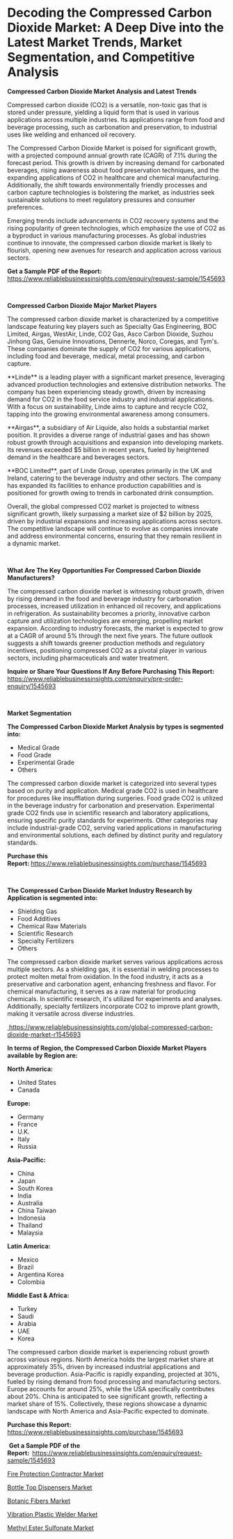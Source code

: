 <p><h1>Decoding the Compressed Carbon Dioxide Market: A Deep Dive into the Latest Market Trends, Market Segmentation, and Competitive Analysis</h1></p><p><strong>Compressed Carbon Dioxide Market Analysis and Latest Trends</strong></p>
<p><p>Compressed carbon dioxide (CO2) is a versatile, non-toxic gas that is stored under pressure, yielding a liquid form that is used in various applications across multiple industries. Its applications range from food and beverage processing, such as carbonation and preservation, to industrial uses like welding and enhanced oil recovery. </p><p>The Compressed Carbon Dioxide Market is poised for significant growth, with a projected compound annual growth rate (CAGR) of 7.1% during the forecast period. This growth is driven by increasing demand for carbonated beverages, rising awareness about food preservation techniques, and the expanding applications of CO2 in healthcare and chemical manufacturing. Additionally, the shift towards environmentally friendly processes and carbon capture technologies is bolstering the market, as industries seek sustainable solutions to meet regulatory pressures and consumer preferences. </p><p>Emerging trends include advancements in CO2 recovery systems and the rising popularity of green technologies, which emphasize the use of CO2 as a byproduct in various manufacturing processes. As global industries continue to innovate, the compressed carbon dioxide market is likely to flourish, opening new avenues for research and application across various sectors.</p></p>
<p><strong>Get a Sample PDF of the Report:&nbsp;</strong> <a href="https://www.reliablebusinessinsights.com/enquiry/request-sample/1545693?utm_campaign=1138&utm_medium=2&utm_source=Github&utm_content=ia&utm_term=30012025&utm_id=compressed-carbon-dioxide">https://www.reliablebusinessinsights.com/enquiry/request-sample/1545693</a></p>
<p>&nbsp;</p>
<p><strong>Compressed Carbon Dioxide Major Market Players</strong></p>
<p><p>The compressed carbon dioxide market is characterized by a competitive landscape featuring key players such as Specialty Gas Engineering, BOC Limited, Airgas, WestAir, Linde, CO2 Gas, Asco Carbon Dioxide, Suzhou Jinhong Gas, Genuine Innovations, Dennerle, Norco, Coregas, and Tym's. These companies dominate the supply of CO2 for various applications, including food and beverage, medical, metal processing, and carbon capture.</p><p>**Linde** is a leading player with a significant market presence, leveraging advanced production technologies and extensive distribution networks. The company has been experiencing steady growth, driven by increasing demand for CO2 in the food service industry and industrial applications. With a focus on sustainability, Linde aims to capture and recycle CO2, tapping into the growing environmental awareness among consumers.</p><p>**Airgas**, a subsidiary of Air Liquide, also holds a substantial market position. It provides a diverse range of industrial gases and has shown robust growth through acquisitions and expansion into developing markets. Its revenues exceeded $5 billion in recent years, fueled by heightened demand in the healthcare and beverages sectors.</p><p>**BOC Limited**, part of Linde Group, operates primarily in the UK and Ireland, catering to the beverage industry and other sectors. The company has expanded its facilities to enhance production capabilities and is positioned for growth owing to trends in carbonated drink consumption.</p><p>Overall, the global compressed CO2 market is projected to witness significant growth, likely surpassing a market size of $2 billion by 2025, driven by industrial expansions and increasing applications across sectors. The competitive landscape will continue to evolve as companies innovate and address environmental concerns, ensuring that they remain resilient in a dynamic market.</p></p>
<p>&nbsp;</p>
<p><strong>What Are The Key Opportunities For Compressed Carbon Dioxide Manufacturers?</strong></p>
<p><p>The compressed carbon dioxide market is witnessing robust growth, driven by rising demand in the food and beverage industry for carbonation processes, increased utilization in enhanced oil recovery, and applications in refrigeration. As sustainability becomes a priority, innovative carbon capture and utilization technologies are emerging, propelling market expansion. According to industry forecasts, the market is expected to grow at a CAGR of around 5% through the next five years. The future outlook suggests a shift towards greener production methods and regulatory incentives, positioning compressed CO2 as a pivotal player in various sectors, including pharmaceuticals and water treatment.</p></p>
<p><strong>Inquire or Share Your Questions If Any Before Purchasing This Report:</strong> <a href="https://www.reliablebusinessinsights.com/enquiry/pre-order-enquiry/1545693?utm_campaign=1138&utm_medium=2&utm_source=Github&utm_content=ia&utm_term=30012025&utm_id=compressed-carbon-dioxide">https://www.reliablebusinessinsights.com/enquiry/pre-order-enquiry/1545693</a></p>
<p>&nbsp;</p>
<p><strong>Market Segmentation</strong></p>
<p><strong>The Compressed Carbon Dioxide Market Analysis by types is segmented into:</strong></p>
<p><ul><li>Medical Grade</li><li>Food Grade</li><li>Experimental Grade</li><li>Others</li></ul></p>
<p><p>The compressed carbon dioxide market is categorized into several types based on purity and application. Medical grade CO2 is used in healthcare for procedures like insufflation during surgeries. Food grade CO2 is utilized in the beverage industry for carbonation and preservation. Experimental grade CO2 finds use in scientific research and laboratory applications, ensuring specific purity standards for experiments. Other categories may include industrial-grade CO2, serving varied applications in manufacturing and environmental solutions, each defined by distinct purity and regulatory standards.</p></p>
<p><strong>Purchase this Report:&nbsp;</strong><a href="https://www.reliablebusinessinsights.com/purchase/1545693?utm_campaign=1138&utm_medium=2&utm_source=Github&utm_content=ia&utm_term=30012025&utm_id=compressed-carbon-dioxide">https://www.reliablebusinessinsights.com/purchase/1545693</a></p>
<p>&nbsp;</p>
<p><strong>The Compressed Carbon Dioxide Market Industry Research by Application is segmented into:</strong></p>
<p><ul><li>Shielding Gas</li><li>Food Additives</li><li>Chemical Raw Materials</li><li>Scientific Research</li><li>Specialty Fertilizers</li><li>Others</li></ul></p>
<p><p>The compressed carbon dioxide market serves various applications across multiple sectors. As a shielding gas, it is essential in welding processes to protect molten metal from oxidation. In the food industry, it acts as a preservative and carbonation agent, enhancing freshness and flavor. For chemical manufacturing, it serves as a raw material for producing chemicals. In scientific research, it's utilized for experiments and analyses. Additionally, specialty fertilizers incorporate CO2 to improve plant growth, making it versatile across diverse industries.</p></p>
<p><a href="https://www.reliablebusinessinsights.com/global-compressed-carbon-dioxide-market-r1545693?utm_campaign=1138&utm_medium=2&utm_source=Github&utm_content=ia&utm_term=30012025&utm_id=compressed-carbon-dioxide">&nbsp;https://www.reliablebusinessinsights.com/global-compressed-carbon-dioxide-market-r1545693</a></p>
<p><strong>In terms of Region, the Compressed Carbon Dioxide Market Players available by Region are:</strong></p>
<p>
    <p> <strong> North America: </strong>
        <ul>
            <li>United States</li>
            <li>Canada</li>
        </ul>
        </p> 
    <p> <strong> Europe: </strong>
        <ul>
            <li>Germany</li>
            <li>France</li>
            <li>U.K.</li>
            <li>Italy</li>
            <li>Russia</li>
        </ul>
        </p> 
    <p> <strong> Asia-Pacific: </strong>
        <ul>
            <li>China</li>
            <li>Japan</li>
            <li>South Korea</li>
            <li>India</li>
            <li>Australia</li>
            <li>China Taiwan</li>
            <li>Indonesia</li>
            <li>Thailand</li>
            <li>Malaysia</li>
        </ul>
        </p> 
    <p> <strong> Latin America: </strong>
        <ul>
            <li>Mexico</li>
            <li>Brazil</li>
            <li>Argentina Korea</li>
            <li>Colombia</li>
        </ul>
        </p> 
    <p> <strong> Middle East & Africa: </strong>
        <ul>
            <li>Turkey</li>
            <li>Saudi</li>
            <li>Arabia</li>
            <li>UAE</li>
            <li>Korea</li>
        </ul>
    </p>
    </p>
<p><p>The compressed carbon dioxide market is experiencing robust growth across various regions. North America holds the largest market share at approximately 35%, driven by increased industrial applications and beverage production. Asia-Pacific is rapidly expanding, projected at 30%, fueled by rising demand from food processing and manufacturing sectors. Europe accounts for around 25%, while the USA specifically contributes about 20%. China is anticipated to see significant growth, reflecting a market share of 15%. Collectively, these regions showcase a dynamic landscape with North America and Asia-Pacific expected to dominate.</p></p>
<p><strong>Purchase this Report: </strong><a href="https://www.reliablebusinessinsights.com/purchase/1545693?utm_campaign=1138&utm_medium=2&utm_source=Github&utm_content=ia&utm_term=30012025&utm_id=compressed-carbon-dioxide">https://www.reliablebusinessinsights.com/purchase/1545693</a></p>
<p>&nbsp;<strong>Get a Sample PDF of the Report:&nbsp;&nbsp;</strong><a href="https://www.reliablebusinessinsights.com/enquiry/request-sample/1545693?utm_campaign=1138&utm_medium=2&utm_source=Github&utm_content=ia&utm_term=30012025&utm_id=compressed-carbon-dioxide">https://www.reliablebusinessinsights.com/enquiry/request-sample/1545693</a></p>
<p><strong></strong></p>
<p><p><a href="https://www.linkedin.com/pulse/fire-protection-contractor-research-report-industry-development-zg4qe?utm_campaign=1138&utm_medium=2&utm_source=Github&utm_content=ia&utm_term=30012025&utm_id=compressed-carbon-dioxide">Fire Protection Contractor Market</a></p><p><a href="https://www.linkedin.com/pulse/insightful-bottle-top-dispensers-market-size-expected-cagr-jxrbf?utm_campaign=1138&utm_medium=2&utm_source=Github&utm_content=ia&utm_term=30012025&utm_id=compressed-carbon-dioxide">Bottle Top Dispensers Market</a></p><p><a href="https://github.com/saaindosya/Market-Research-Report-List-1/blob/main/botanic-fibers-market.md?utm_campaign=1138&utm_medium=2&utm_source=Github&utm_content=ia&utm_term=30012025&utm_id=compressed-carbon-dioxide">Botanic Fibers Market</a></p><p><a href="https://www.linkedin.com/pulse/vibration-plastic-welder-landscape-product-spectrum-market-fqi5e?utm_campaign=1138&utm_medium=2&utm_source=Github&utm_content=ia&utm_term=30012025&utm_id=compressed-carbon-dioxide">Vibration Plastic Welder Market</a></p><p><a href="https://github.com/ternainglin/Market-Research-Report-List-1/blob/main/methyl-ester-sulfonate-market.md?utm_campaign=1138&utm_medium=2&utm_source=Github&utm_content=ia&utm_term=30012025&utm_id=compressed-carbon-dioxide">Methyl Ester Sulfonate Market</a></p></p>